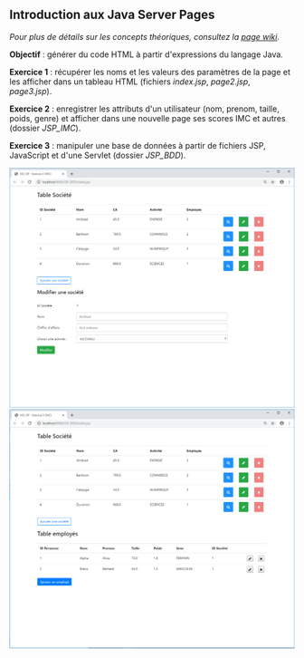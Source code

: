 ## Introduction aux Java Server Pages

*Pour plus de détails sur les concepts théoriques, consultez la <a href="https://github.com/emdeo/M2i-JSP/wiki/Introduction-aux-Java-Server-Pages">page wiki</a>.*

**Objectif** : générer du code HTML à partir d'expressions du langage Java.

**Exercice 1** : récupérer les noms et les valeurs des paramètres de la page et les afficher dans un tableau HTML (fichiers *index.jsp*, *page2.jsp*, *page3.jsp*).

**Exercice 2** : enregistrer les attributs d'un utilisateur (nom, prenom, taille, poids, genre) et afficher dans une nouvelle page ses scores IMC et autres (dossier *JSP_IMC*).

**Exercice 3** : manipuler une base de données à partir de fichiers JSP, JavaScript et d'une Servlet (dossier *JSP_BDD*).

![Maquette modifier société](https://raw.githubusercontent.com/emdeo/M2i-JSP/master/JSP_BDD/Modifier%20soci%C3%A9t%C3%A9.PNG) <!-- .element height="50%" width="50%" -->
![Maquette ajouter employé](https://raw.githubusercontent.com/emdeo/M2i-JSP/master/JSP_BDD/table%20employes.PNG)
